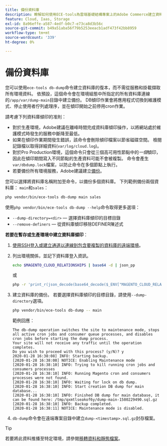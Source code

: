 ```yaml
---
title: 備份資料庫
description: 瞭解如何使用ECE-tools為雲端基礎結構專案上的Adobe Commerce建立資料庫備份。
feature: Cloud, Iaas, Storage
exl-id: 8a96effe-a587-4edf-b0c7-e73ca8d3b56c
source-git-commit: b49a51aba56f79b5253eeacb1adf473f42bb8959
workflow-type: tm+mt
source-wordcount: '339'
ht-degree: 0%

---
```


# 備份資料庫

您可以使用`ece-tools db-dump`命令建立資料庫的復本，而不需從服務和掛載擷取所有環境資料。 依預設，這個命令會在環境組態中所指定的所有資料庫連線的`/app/var/dump-main`目錄中建立備份。 DB傾印作業會將應用程式切換到維護模式、停止使用者佇列處理序，並在傾印開始之前停用cron作業。

請考慮下列資料庫傾印的准則：

- 對於生產環境，Adobe建議在離峰時間完成資料庫傾印操作，以將網站處於維護模式時發生的服務中斷降至最低。
- 如果在傾印作業期間發生錯誤，該命令會刪除傾印檔案以節省磁碟空間。 檢閱記錄檔以取得詳細資料(`var/log/cloud.log`)。
- 對於Pro Production環境，這個命令只會從三個高可用性節點中的&#x200B;_一個_&#x200B;傾印，因此在傾印期間寫入不同節點的生產資料可能不會被複製。 命令會產生`var/dbdump.lock`檔案，以防止命令在多個節點上執行。
- 若要備份所有環境服務，Adobe建議建立[備份](snapshots.md)。

您可以選擇將資料庫名稱附加至命令，以備份多個資料庫。 下列範例備份兩個資料庫： `main`和`sales`：

```bash
php vendor/bin/ece-tools db-dump main sales
```

使用`php vendor/bin/ece-tools db-dump --help`命令取得更多選項：

- `--dump-directory=<dir>` — 選擇資料庫傾印的目標目錄
- `--remove-definers` — 從資料庫傾印移除DEFINER陳述式

**若要在暫存或生產環境中建立資料庫傾印**：

1. [使用SSH登入或建立通道以連線到包含要複製的資料庫的遠端環境](../development/secure-connections.md)。

1. 列出環境關係，並記下資料庫登入資訊。

   ```bash
   echo $MAGENTO_CLOUD_RELATIONSHIPS | base64 -d | json_pp
   ```

   或

   ```bash
   php -r 'print_r(json_decode(base64_decode($_ENV["MAGENTO_CLOUD_RELATIONSHIPS"]))->database);'
   ```

1. 建立資料庫的備份。 若要選擇資料庫傾印的目標目錄，請使用`--dump-directory`選項。

   ```bash
   php vendor/bin/ece-tools db-dump -- main
   ```

   範例回應：

   ```
   The db-dump operation switches the site to maintenance mode, stops all active cron jobs and consumer queue processes, and disables cron jobs before starting the dump process.
   Your site will not receive any traffic until the operation completes.
   Do you wish to proceed with this process? (y/N)? y
   2020-01-28 16:38:08] INFO: Starting backup.
   [2020-01-28 16:38:08] NOTICE: Enabling Maintenance mode
   [2020-01-28 16:38:10] INFO: Trying to kill running cron jobs and consumers processes
   [2020-01-28 16:38:10] INFO: Running Magento cron and consumers processes were not found.
   [2020-01-28 16:38:10] INFO: Waiting for lock on db dump.
   [2020-01-28 16:38:10] INFO: Start creation DB dump for main database...
   [2020-01-28 16:38:10] INFO: Finished DB dump for main database, it can be found here: /tmp/qxmtlseakof6y/dump-main-1580229490.sql.gz
   [2020-01-28 16:38:10] INFO: Backup completed.
   [2020-01-28 16:38:11] NOTICE: Maintenance mode is disabled.
   ```

1. `db-dump`命令會在遠端專案目錄中建立`dump-<timestamp>.sql.gz`封存檔案。

>[!TIP]
>
>若要將此資料推播至特定環境，請參閱[移轉資料和靜態檔案](../deploy/staging-production.md#migrate-static-files)。
